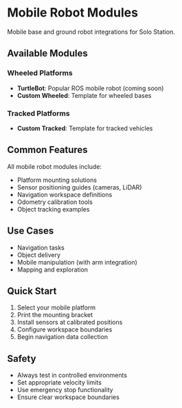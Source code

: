 # Mobile Robot Modules

Mobile base and ground robot integrations for Solo Station.

## Available Modules

### Wheeled Platforms
- **TurtleBot**: Popular ROS mobile robot (coming soon)
- **Custom Wheeled**: Template for wheeled bases

### Tracked Platforms
- **Custom Tracked**: Template for tracked vehicles

## Common Features

All mobile robot modules include:
- Platform mounting solutions
- Sensor positioning guides (cameras, LiDAR)
- Navigation workspace definitions
- Odometry calibration tools
- Object tracking examples

## Use Cases

- Navigation tasks
- Object delivery
- Mobile manipulation (with arm integration)
- Mapping and exploration

## Quick Start

1. Select your mobile platform
2. Print the mounting bracket
3. Install sensors at calibrated positions
4. Configure workspace boundaries
5. Begin navigation data collection

## Safety

- Always test in controlled environments
- Set appropriate velocity limits
- Use emergency stop functionality
- Ensure clear workspace boundaries
